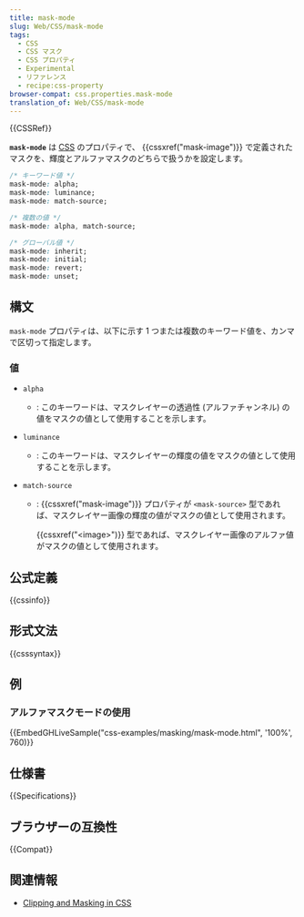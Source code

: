 ```yaml
---
title: mask-mode
slug: Web/CSS/mask-mode
tags:
  - CSS
  - CSS マスク
  - CSS プロパティ
  - Experimental
  - リファレンス
  - recipe:css-property
browser-compat: css.properties.mask-mode
translation_of: Web/CSS/mask-mode
---
```

{{CSSRef}}

**`mask-mode`** は [CSS](/ja/docs/Web/CSS) のプロパティで、 {{cssxref("mask-image")}} で定義されたマスクを、輝度とアルファマスクのどちらで扱うかを設定します。

```css
/* キーワード値 */
mask-mode: alpha;
mask-mode: luminance;
mask-mode: match-source;

/* 複数の値 */
mask-mode: alpha, match-source;

/* グローバル値 */
mask-mode: inherit;
mask-mode: initial;
mask-mode: revert;
mask-mode: unset;
```

## 構文

`mask-mode` プロパティは、以下に示す 1 つまたは複数のキーワード値を、カンマで区切って指定します。

### 値

- `alpha`
  - : このキーワードは、マスクレイヤーの透過性 (アルファチャンネル) の値をマスクの値として使用することを示します。
- `luminance`
  - : このキーワードは、マスクレイヤーの輝度の値をマスクの値として使用することを示します。
- `match-source`

  - : {{cssxref("mask-image")}} プロパティが `<mask-source>` 型であれば、マスクレイヤー画像の輝度の値がマスクの値として使用されます。

    {{cssxref("&lt;image&gt;")}} 型であれば、マスクレイヤー画像のアルファ値がマスクの値として使用されます。

## 公式定義

{{cssinfo}}

## 形式文法

{{csssyntax}}

## 例

### アルファマスクモードの使用

{{EmbedGHLiveSample("css-examples/masking/mask-mode.html", '100%', 760)}}

## 仕様書

{{Specifications}}

## ブラウザーの互換性

{{Compat}}

## 関連情報

- [Clipping and Masking in CSS](https://css-tricks.com/clipping-masking-css/)
